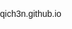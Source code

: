 qich3n.github.io

<title>Qi Chen's Website</title> <style> body { font-family: Arial, sans-serif; margin: 0; padding: 0; }
header {
  background-color: #333;
  color: #fff;
  padding: 20px;
  text-align: center;
}

nav {
  background-color: #f2f2f2;
  padding: 10px;
}

nav ul {
  list-style-type: none;
  margin: 0;
  padding: 0;
}

nav ul li {
  display: inline;
  margin-right: 10px;
}

main {
  margin: 20px;
}

footer {
  background-color: #333;
  color: #fff;
  padding: 20px;
  text-align: center;
}
</style>


